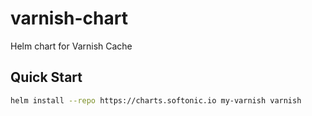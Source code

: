 # varnish-chart

Helm chart for Varnish Cache

## Quick Start

```bash
helm install --repo https://charts.softonic.io my-varnish varnish
```

